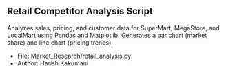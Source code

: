 ## Retail Competitor Analysis Script
Analyzes sales, pricing, and customer data for SuperMart, MegaStore, and LocalMart using Pandas and Matplotlib. Generates a bar chart (market share) and line chart (pricing trends).  
- File: Market_Research/retail_analysis.py  
- Author: Harish Kakumani
